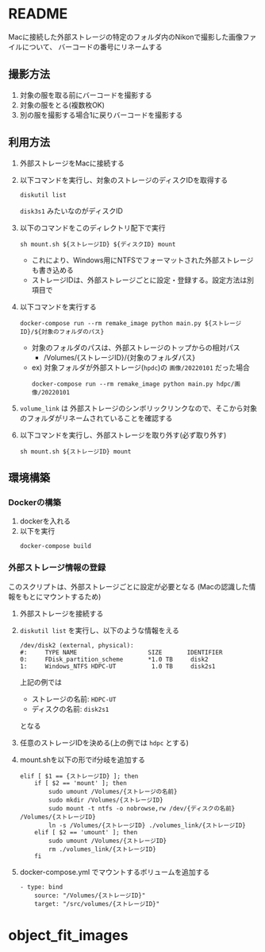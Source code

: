 # README

Macに接続した外部ストレージの特定のフォルダ内のNikonで撮影した画像ファイルについて、
バーコードの番号にリネームする

## 撮影方法
1. 対象の服を取る前にバーコードを撮影する
2. 対象の服をとる(複数枚OK)
3. 別の服を撮影する場合1に戻りバーコードを撮影する

## 利用方法
1. 外部ストレージをMacに接続する
2. 以下コマンドを実行し、対象のストレージのディスクIDを取得する
    ```
    diskutil list
    ```
    `disk3s1` みたいなのがディスクID

2. 以下のコマンドをこのディレクトリ配下で実行
    ```
    sh mount.sh ${ストレージID} ${ディスクID} mount
    ```
    - これにより、Windows用にNTFSでフォーマットされた外部ストレージも書き込める
    - ストレージIDは、外部ストレージごとに設定・登録する。設定方法は別項目で
3. 以下コマンドを実行する
    ```
    docker-compose run --rm remake_image python main.py ${ストレージID}/${対象のフォルダのパス}
    ```
    - 対象のフォルダのパスは、外部ストレージのトップからの相対パス
        - /Volumes/{ストレージID}/{対象のフォルダパス}
    - ex) 対象フォルダが外部ストレージ(`hpdc`)の `画像/20220101` だった場合
        ```
        docker-compose run --rm remake_image python main.py hdpc/画像/20220101
        ```
4. `volume_link` は 外部ストレージのシンボリックリンクなので、そこから対象のフォルダがリネームされていることを確認する

5. 以下コマンドを実行し、外部ストレージを取り外す(必ず取り外す)
    ```
    sh mount.sh ${ストレージID} mount
    ```

## 環境構築
### Dockerの構築
1. dockerを入れる
2. 以下を実行
    ```
    docker-compose build
    ```

### 外部ストレージ情報の登録
このスクリプトは、外部ストレージごとに設定が必要となる
(Macの認識した情報をもとにマウントするため)
1. 外部ストレージを接続する
2. `diskutil list` を実行し、以下のような情報をえる
    ```
    /dev/disk2 (external, physical):
    #:     TYPE NAME                    SIZE       IDENTIFIER
    0:     FDisk_partition_scheme       *1.0 TB     disk2
    1:     Windows_NTFS HDPC-UT          1.0 TB     disk2s1
    ```
    上記の例では
    - ストレージの名前: `HDPC-UT`
    - ディスクの名前: `disk2s1`

    となる
3. 任意のストレージIDを決める(上の例では `hdpc` とする)
4. mount.shを以下の形でif分岐を追加する
    ```
    elif [ $1 == {ストレージID} ]; then
        if [ $2 == 'mount' ]; then
            sudo umount /Volumes/{ストレージの名前}
            sudo mkdir /Volumes/{ストレージID}
            sudo mount -t ntfs -o nobrowse,rw /dev/{ディスクの名前} /Volumes/{ストレージID}
            ln -s /Volumes/{ストレージID} ./volumes_link/{ストレージID}
        elif [ $2 == 'umount' ]; then
            sudo umount /Volumes/{ストレージID}
            rm ./volumes_link/{ストレージID}
        fi
    ```
5. docker-compose.yml でマウントするボリュームを追加する
    ```
    - type: bind
        source: "/Volumes/{ストレージID}"
        target: "/src/volumes/{ストレージID}"
    ```




# object_fit_images
